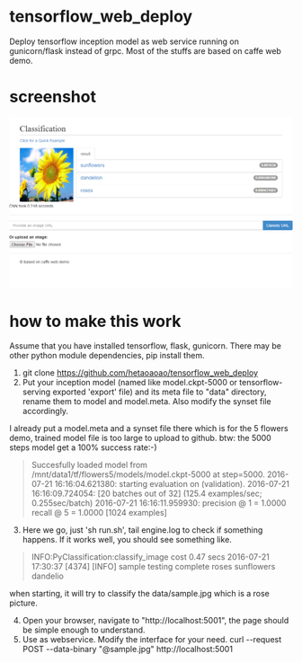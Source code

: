 # tensorflow_web_deploy
Deploy tensorflow inception model as web service running on gunicorn/flask instead of grpc.
Most of the stuffs are based on caffe web demo.

# screenshot
![Alt text](/screenshot.png?raw=true "screenshot")
# how to make this work
Assume that you have installed tensorflow, flask, gunicorn. There may be other python module dependencies, pip install them.

1. git clone https://github.com/hetaoaoao/tensorflow_web_deploy
2. Put your inception model (named like model.ckpt-5000 or tensorflow-serving exported 'export' file) and its meta file to "data"
directory, rename them to model and model.meta.  Also modify the synset file accordingly.

  I already put a model.meta and a synset file there which is for the 5 flowers demo, trained model file is too large to upload to github.
  btw: the 5000 steps model get a 100% success rate:-)
  > Succesfully loaded model from /mnt/data1/tf/flowers5/models/model.ckpt-5000 at step=5000.
  > 2016-07-21 16:16:04.621380: starting evaluation on (validation).
  > 2016-07-21 16:16:09.724054: [20 batches out of 32] (125.4 examples/sec; 0.255sec/batch)
  > 2016-07-21 16:16:11.959930: precision @ 1 = 1.0000 recall @ 5 = 1.0000 [1024 examples]
3. Here we go, just 'sh run.sh', tail engine.log to check if something happens.
    If it works well, you should see something like.
  > INFO:PyClassification:classify_image cost 0.47 secs
  > 2016-07-21 17:30:37 [4374] [INFO] sample testing complete roses sunflowers dandelio
    
  when starting, it will try to classify the data/sample.jpg which is a rose picture.

4. Open your browser, navigate to "http://localhost:5001", the page should be simple enough to understand.
5. Use as webservice. Modify the interface for your need.
   curl --request POST --data-binary "@sample.jpg" http://localhost:5001
